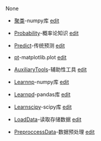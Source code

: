 None
- [聚类](https://xtj2020.top/code/聚类.html)-numpy库 [edit](./code/聚类.md)


- [Probability](https://xtj2020.top/stone/PS/probability.html)-概率论知识
[edit](./stone/PS/probability.md)

- [Predict](https://xtj2020.top/stone/PS/predict.html)-传统预测
[edit](./stone/PS/predict.md)



- [pt](https://xtj2020.top/frame/WT/pt.html)-matplotlib.plot
[edit](./stone/WT/pt.md)
- [AuxiliaryTools](https://xtj2020.top/frame/WT/AuxiliaryTools.html)-辅助性工具
[edit](./stone/WT/AuxiliaryTools.md)



- [Learnnp](https://xtj2020.top/toolbox/DA/Learnnp.html)-numpy库
[edit](./toolbox/DA/Learnnp.md)
- [Learnpd](https://xtj2020.top/toolbox/DA/Learnpd.html)-pandas库
[edit](./toolbox/DA/Learnpd.md)
- [Learnscipy](https://xtj2020.top/toolbox/DA/Learnscipy.html)-scipy库
[edit](./toolbox/DA/Learnscipy.md)
- [LoadData](https://xtj2020.top/toolbox/DA/LoadData.html)-读取存储数据
[edit](./toolbox/DA/LoadData.md)
- [PreproccessData](https://xtj2020.top/toolbox/DA/PreproccessData.html)-数据预处理
[edit](./toolbox/DA/PreproccessData.md)

